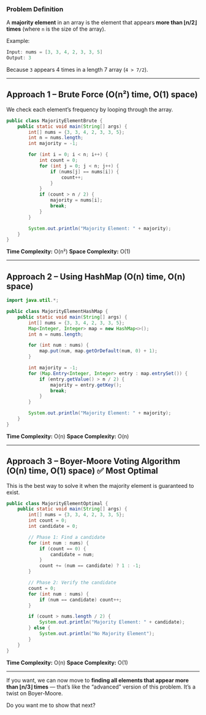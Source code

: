 ### **Problem Definition**

A **majority element** in an array is the element that appears **more than ⌊n/2⌋ times** (where `n` is the size of the array).

Example:

```java
Input: nums = [3, 3, 4, 2, 3, 3, 5]
Output: 3
```

Because `3` appears 4 times in a length 7 array (`4 > 7/2`).

---

## **Approach 1 – Brute Force (O(n²) time, O(1) space)**

We check each element’s frequency by looping through the array.

```java
public class MajorityElementBrute {
    public static void main(String[] args) {
        int[] nums = {3, 3, 4, 2, 3, 3, 5};
        int n = nums.length;
        int majority = -1;

        for (int i = 0; i < n; i++) {
            int count = 0;
            for (int j = 0; j < n; j++) {
                if (nums[j] == nums[i]) {
                    count++;
                }
            }
            if (count > n / 2) {
                majority = nums[i];
                break;
            }
        }

        System.out.println("Majority Element: " + majority);
    }
}
```

**Time Complexity:** O(n²)
**Space Complexity:** O(1)

---

## **Approach 2 – Using HashMap (O(n) time, O(n) space)**

```java
import java.util.*;

public class MajorityElementHashMap {
    public static void main(String[] args) {
        int[] nums = {3, 3, 4, 2, 3, 3, 5};
        Map<Integer, Integer> map = new HashMap<>();
        int n = nums.length;

        for (int num : nums) {
            map.put(num, map.getOrDefault(num, 0) + 1);
        }

        int majority = -1;
        for (Map.Entry<Integer, Integer> entry : map.entrySet()) {
            if (entry.getValue() > n / 2) {
                majority = entry.getKey();
                break;
            }
        }

        System.out.println("Majority Element: " + majority);
    }
}
```

**Time Complexity:** O(n)
**Space Complexity:** O(n)

---

## **Approach 3 – Boyer-Moore Voting Algorithm (O(n) time, O(1) space)** ✅ **Most Optimal**

This is the best way to solve it when the majority element is guaranteed to exist.

```java
public class MajorityElementOptimal {
    public static void main(String[] args) {
        int[] nums = {3, 3, 4, 2, 3, 3, 5};
        int count = 0;
        int candidate = 0;

        // Phase 1: Find a candidate
        for (int num : nums) {
            if (count == 0) {
                candidate = num;
            }
            count += (num == candidate) ? 1 : -1;
        }

        // Phase 2: Verify the candidate
        count = 0;
        for (int num : nums) {
            if (num == candidate) count++;
        }

        if (count > nums.length / 2) {
            System.out.println("Majority Element: " + candidate);
        } else {
            System.out.println("No Majority Element");
        }
    }
}
```

**Time Complexity:** O(n)
**Space Complexity:** O(1)

---

If you want, we can now move to **finding all elements that appear more than ⌊n/3⌋ times** — that’s like the “advanced” version of this problem.
It’s a twist on Boyer-Moore.

Do you want me to show that next?
